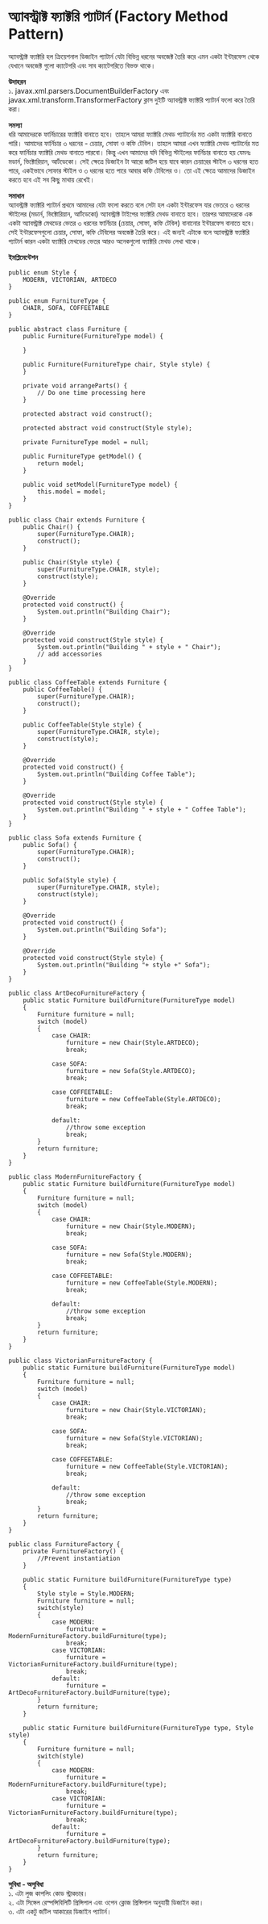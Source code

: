 # অ্যাবস্ট্রাক্ট ফ্যাক্টরি প্যাটার্ন (Factory Method Pattern)                    
অ্যাবস্ট্রাক্ট ফ্যাক্টরি হল ক্রিয়েশনাল ডিজাইন প্যাটার্ন যেটা বিভিন্ন ধরনের অবজেক্ট তৈরি করে এমন একটা ইন্টারফেস থেকে যেখানে অবজেক্ট গুলো ক্যাটেগরি এবং সাব ক্যাটেগরিতে বিভক্ত থাকে।                

**উদাহরন**                    
১. javax.xml.parsers.DocumentBuilderFactory এবং javax.xml.transform.TransformerFactory ক্লাস দুইটি অ্যাবস্ট্রাক্ট ফ্যাক্টরি প্যাটার্ন ফলো করে তৈরি করা। 

**সমস্যা**         
ধরি আমাদেরকে ফার্নিচারের ফ্যাক্টরি বানাতে হবে। তাহলে আমরা ফ্যাক্টরি মেথড প্যাটার্নের মত একটা ফ্যাক্টরি বানাতে পারি। আমাদের ফার্নিচার ৩ ধরনের - চেয়ার, সোফা ও কফি টেবিল। তাহলে আমরা এখন ফ্যাক্টরি মেথড প্যাটার্নের মত করে ফার্নিচার ফ্যাক্টরি মেথড বানাতে পারবো। কিন্তু এখন আমাদের যদি বিভিন্ন স্টাইলের ফার্নিচার বানাতে হয় যেমনঃ মডার্ন, ভিক্টোরিয়ান, আর্টডেকো। সেই ক্ষেত্রে ডিজাইন টা আরো জটিল হয়ে যাবে কারন চেয়ারের স্টাইল ৩ ধরনের হতে পারে, একইভাবে সোফার স্টাইল ও ৩ ধরনের হতে পারে আবার কফি টেবিলের ও। তো এই ক্ষেত্রে আমাদের ডিজাইন করতে হবে এই সব কিছু মাথায় রেখেই।                   

**সমাধান**                                     
অ্যাবস্ট্রাক্ট ফ্যাক্টরি প্যাটার্ন  প্রথমে আমাদের যেটা ফলো করতে বলে সেটা হল একটা ইন্টারফেস যার ভেতরে ৩ ধরনের স্টাইলের (মডার্ন, ভিক্টোরিয়ান, আর্টডেকো) অ্যাবস্ট্রাক্ট টাইপের ফ্যাক্টরি মেথড বানাতে হবে। তারপর আমাদেরকে এক একটা অ্যাবস্ট্রাক্ট মেথডের ভেতর ৩ ধরনের ফার্নিচার (চেয়ার, সোফা, কফি টেবিল) বানানোর ইন্টারফেস বানাতে হবে। সেই ইন্টারফেসগুলো চেয়ার, সোফা, কফি টেবিলের অবজেক্ট তৈরি করে। এই জন্যই এটাকে বলে অ্যাবস্ট্রাক্ট ফ্যাক্টরি প্যাটার্ন  কারন একটা ফ্যাক্টরি মেথডের ভেতর আরও অনেকগুলো ফ্যাক্টরি মেথড লেখা থাকে।                         

**ইমপ্লিমেন্টেশন**                

```
public enum Style {
    MODERN, VICTORIAN, ARTDECO
}
```

```
public enum FurnitureType {
    CHAIR, SOFA, COFFEETABLE
}
```

```
public abstract class Furniture {
    public Furniture(FurnitureType model) {

    }

    public Furniture(FurnitureType chair, Style style) {
    }

    private void arrangeParts() {
        // Do one time processing here
    }

    protected abstract void construct();

    protected abstract void construct(Style style);

    private FurnitureType model = null;

    public FurnitureType getModel() {
        return model;
    }

    public void setModel(FurnitureType model) {
        this.model = model;
    }
}
```

```
public class Chair extends Furniture {
    public Chair() {
        super(FurnitureType.CHAIR);
        construct();
    }

    public Chair(Style style) {
        super(FurnitureType.CHAIR, style);
        construct(style);
    }

    @Override
    protected void construct() {
        System.out.println("Building Chair");
    }

    @Override
    protected void construct(Style style) {
        System.out.println("Building " + style + " Chair");
        // add accessories
    }
}
```

```
public class CoffeeTable extends Furniture {
    public CoffeeTable() {
        super(FurnitureType.CHAIR);
        construct();
    }

    public CoffeeTable(Style style) {
        super(FurnitureType.CHAIR, style);
        construct(style);
    }

    @Override
    protected void construct() {
        System.out.println("Building Coffee Table");
    }

    @Override
    protected void construct(Style style) {
        System.out.println("Building " + style + " Coffee Table");
    }
}
```

```
public class Sofa extends Furniture {
    public Sofa() {
        super(FurnitureType.CHAIR);
        construct();
    }

    public Sofa(Style style) {
        super(FurnitureType.CHAIR, style);
        construct(style);
    }

    @Override
    protected void construct() {
        System.out.println("Building Sofa");
    }

    @Override
    protected void construct(Style style) {
        System.out.println("Building "+ style +" Sofa");
    }
}
```

```
public class ArtDecoFurnitureFactory {
    public static Furniture buildFurniture(FurnitureType model)
    {
        Furniture furniture = null;
        switch (model)
        {
            case CHAIR:
                furniture = new Chair(Style.ARTDECO);
                break;

            case SOFA:
                furniture = new Sofa(Style.ARTDECO);
                break;

            case COFFEETABLE:
                furniture = new CoffeeTable(Style.ARTDECO);
                break;

            default:
                //throw some exception
                break;
        }
        return furniture;
    }
}
```

```
public class ModernFurnitureFactory {
    public static Furniture buildFurniture(FurnitureType model)
    {
        Furniture furniture = null;
        switch (model)
        {
            case CHAIR:
                furniture = new Chair(Style.MODERN);
                break;

            case SOFA:
                furniture = new Sofa(Style.MODERN);
                break;

            case COFFEETABLE:
                furniture = new CoffeeTable(Style.MODERN);
                break;

            default:
                //throw some exception
                break;
        }
        return furniture;
    }
}
```

```
public class VictorianFurnitureFactory {
    public static Furniture buildFurniture(FurnitureType model)
    {
        Furniture furniture = null;
        switch (model)
        {
            case CHAIR:
                furniture = new Chair(Style.VICTORIAN);
                break;

            case SOFA:
                furniture = new Sofa(Style.VICTORIAN);
                break;

            case COFFEETABLE:
                furniture = new CoffeeTable(Style.VICTORIAN);
                break;

            default:
                //throw some exception
                break;
        }
        return furniture;
    }
}
```

```
public class FurnitureFactory {
    private FurnitureFactory() {
        //Prevent instantiation
    }

    public static Furniture buildFurniture(FurnitureType type)
    {
        Style style = Style.MODERN;
        Furniture furniture = null;
        switch(style)
        {
            case MODERN:
                furniture = ModernFurnitureFactory.buildFurniture(type);
                break;
            case VICTORIAN:
                furniture = VictorianFurnitureFactory.buildFurniture(type);
                break;
            default:
                furniture = ArtDecoFurnitureFactory.buildFurniture(type);
        }
        return furniture;
    }

    public static Furniture buildFurniture(FurnitureType type, Style style)
    {
        Furniture furniture = null;
        switch(style)
        {
            case MODERN:
                furniture = ModernFurnitureFactory.buildFurniture(type);
                break;
            case VICTORIAN:
                furniture = VictorianFurnitureFactory.buildFurniture(type);
                break;
            default:
                furniture = ArtDecoFurnitureFactory.buildFurniture(type);
        }
        return furniture;
    }
}
```

**সুবিধা - অসুবিধা**       
১. এটা লুজ কাপলিং কোড স্ট্রাকচার।            
২. এটা সিঙ্গেল রেস্পন্সিবিলিটি প্রিন্সিপাল এবং ওপেন ক্লোজ প্রিন্সিপাল অনুযায়ী ডিজাইন করা।                     
৩. এটা একটু জটিল আকারের ডিজাইন প্যাটার্ন।                     